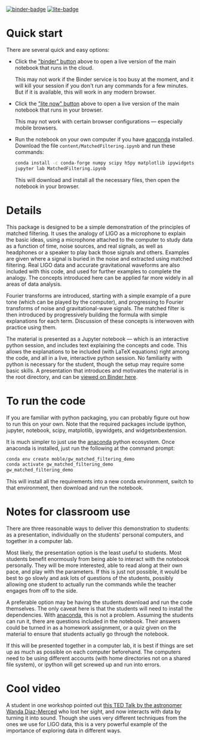 [![binder-badge]][binder] [![lite-badge]][lite]

[binder-badge]: https://mybinder.org/badge_logo.svg
[binder]: https://mybinder.org/v2/gh/moble/MatchedFiltering/binder?urlpath=lab/tree/content
[lite-badge]: https://jupyterlite.rtfd.io/en/latest/_static/badge.svg
[lite]: https://moble.github.io/MatchedFiltering/


Quick start
===========

There are several quick and easy options:

  * Click the ["binder" button][binder] above to open a live version of the main notebook that runs in the cloud.
    
    This may not work if the Binder service is too busy at the moment, and it will kill your session
    if you don't run any commands for a few minutes.  But if it is available, this will work in any
    modern browser.
  * Click the ["lite now" button][lite] above to open a live version of the main notebook that runs in your browser.
    
    This may not work with certain browser configurations — especially mobile browsers.
  * Run the notebook on your own computer if you have [anaconda](https://www.anaconda.com/)
    installed.  Download the file `content/MatchedFiltering.ipynb` and run these commands:
    ```bash
    conda install -c conda-forge numpy scipy h5py matplotlib ipywidgets jupyterlab
    jupyter lab MatchedFiltering.ipynb
    ```
    This will download and install all the necessary files, then open the notebook in your browser.


Details
=======

This package is designed to be a simple demonstration of the principles of matched filtering.  It
uses the analogy of LIGO as a microphone to explain the basic ideas, using a microphone attached to
the computer to study data as a function of time, noise sources, and real signals, as well as
headphones or a speaker to play back those signals and others.  Examples are given where a signal is
buried in the noise and extracted using matched filtering.  Real LIGO data and accurate
gravitational waveforms are also included with this code, and used for further examples to complete
the analogy.  The concepts introduced here can be applied far more widely in all areas of data
analysis.

Fourier transforms are introduced, starting with a simple example of a pure tone (which can be
played by the computer), and progressing to Fourier transforms of noise and gravitational-wave
signals.  The matched filter is then introduced by progressively building the formula with simple
explanations for each term.  Discussion of these concepts is interwoven with practice using them.

The material is presented as a Jupyter notebook — which is an interactive python session, and
includes text explaining the concepts and code.  This allows the explanations to be included (with
LaTeX equations) right among the code, and all in a live, interactive python session.  No
familiarity with python is necessary for the student, though the setup may require some basic
skills.  A presentation that introduces and motivates the material is in the root directory, and can
be [viewed on Binder
here](https://mybinder.org/v2/gh/moble/MatchedFiltering/binder?filepath=Presentation.ipynb).


To run the code
===============

If you are familiar with python packaging, you can probably figure out how to run this on your own.
Note that the required packages include ipython, jupyter, notebook, scipy, matplotlib, ipywidgets,
and widgetsnbextension.

It is much simpler to just use the [anaconda](https://www.anaconda.com/) python ecosystem.  Once
anaconda is installed, just run the following at the command prompt:

```bash
conda env create moble/gw_matched_filtering_demo
conda activate gw_matched_filtering_demo
gw_matched_filtering_demo
```

This will install all the requirements into a new conda environment, switch to that environment,
then download and run the notebook.


Notes for classroom use
=======================

There are three reasonable ways to deliver this demonstration to students: as a presentation,
individually on the students' personal computers, and together in a computer lab.

Most likely, the presentation option is the least useful to students.  Most students benefit
enormously from being able to interact with the notebook personally.  They will be more interested,
able to read along at their own pace, and play with the parameters.  If this is just not possible,
it would be best to go slowly and ask lots of questions of the students, possibly allowing one
student to actually run the commands while the teacher engages from off to the side.

A preferable option may be having the students download and run the code themselves.  The only
caveat here is that the students will need to install the dependencies.  With
[anaconda](https://www.anaconda.com/), this is not a problem.  Assuming the students can run it,
there are questions included in the notebook.  Their answers could be turned in as a homework
assignment, or a quiz given on the material to ensure that students actually go through the
notebook.

If this will be presented together in a computer lab, it is best if things are set up as much as
possible on each computer beforehand.  The computers need to be using different accounts (with home
directories not on a shared file system), or ipython will get screwed up and run into errors.


Cool video
==========
A student in one workshop pointed out [this TED Talk by the astronomer Wanda Díaz-Merced](https://www.ted.com/talks/wanda_diaz_merced_how_a_blind_astronomer_found_a_way_to_hear_the_stars)
who lost her sight, and now interacts with data by turning it into sound.  Though she uses very
different techniques from the ones we use for LIGO data, this is a very powerful example of
the importance of exploring data in different ways.
